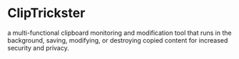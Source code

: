# ClipTrickster
a multi-functional clipboard monitoring and modification tool that runs in the background, saving, modifying, or destroying copied content for increased security and privacy.
